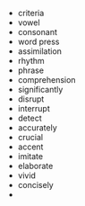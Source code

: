
- criteria
- vowel
- consonant
- word press
- assimilation
- rhythm
- phrase
- comprehension
- significantly
- disrupt
- interrupt
- detect
- accurately
- crucial
- accent
- imitate
- elaborate
- vivid
- concisely
- 